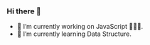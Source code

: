 ### Hi there 👋

<!--
**md-101/md-101** is a ✨ _special_ ✨ repository because its `README.md` (this file) appears on your GitHub profile.
Here are some ideas to get you started:

- 👯 I’m looking to collaborate on ...
- 🤔 I’m looking for help with ...
- 💬 Ask me about ...
- 😄 Pronouns: ...

-->

- 🔭 I’m currently working on JavaScript 🧑🏻‍💻.
- 🌱 I’m currently learning Data Structure.

